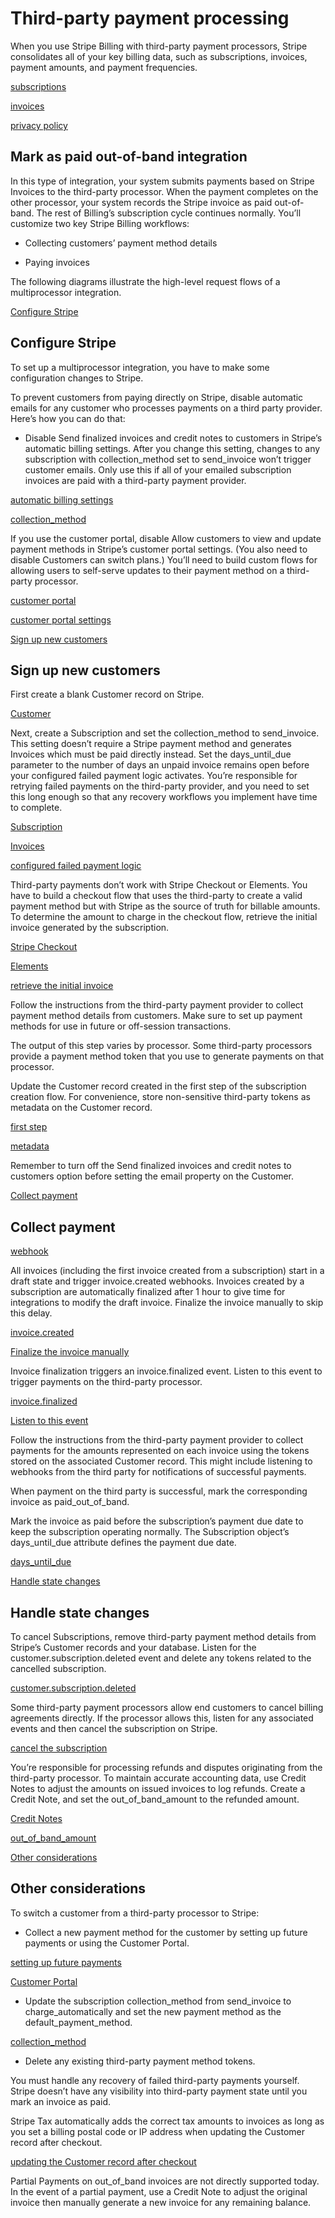 # Third-party payment processing

When you use Stripe Billing with third-party payment processors, Stripe consolidates all of your key billing data, such as subscriptions, invoices, payment amounts, and payment frequencies.

[subscriptions](/billing/subscriptions/creating)

[invoices](/api/invoices)

[privacy policy](https://stripe.com/privacy)

## Mark as paid out-of-band integration

In this type of integration, your system submits payments based on Stripe Invoices to the third-party processor. When the payment completes on the other processor, your system records the Stripe invoice as paid out-of-band. The rest of Billing’s subscription cycle continues normally. You’ll customize two key Stripe Billing workflows:

- Collecting customers’ payment method details

- Paying invoices

The following diagrams illustrate the high-level request flows of a multiprocessor integration.

[Configure Stripe](#configure-stripe)

## Configure Stripe

To set up a multiprocessor integration, you have to make some configuration changes to Stripe.

To prevent customers from paying directly on Stripe, disable automatic emails for any customer who processes payments on a third party provider.  Here’s how you can do that:

- Disable Send finalized invoices and credit notes to customers in Stripe’s automatic billing settings. After you change this setting, changes to any subscription with collection_method set to send_invoice won’t trigger customer emails. Only use this if all of your emailed subscription invoices are paid with a third-party payment provider.

[automatic billing settings](https://dashboard.stripe.com/settings/billing/automatic)

[collection_method](/api/subscriptions/object#subscription_object-collection_method)

If you use the customer portal, disable Allow customers to view and update payment methods in Stripe’s customer portal settings. (You also need to disable Customers can switch plans.) You’ll need to build custom flows for allowing users to self-serve updates to their payment method on a third-party processor.

[customer portal](/customer-management#customer-portal-features)

[customer portal settings](https://dashboard.stripe.com/settings/billing/portal)

[Sign up new customers](#sign-up-new-customers)

## Sign up new customers

First create a blank Customer record on Stripe.

[Customer](/api/customers)

Next, create a Subscription and set the collection_method to send_invoice. This setting doesn’t require a Stripe payment method and generates Invoices which must be paid directly instead. Set the days_until_due parameter to the number of days an unpaid invoice remains open before your configured failed payment logic activates. You’re responsible for retrying failed payments on the third-party provider, and you need to set this long enough so that any recovery workflows you implement have time to complete.

[Subscription](/api/subscription)

[Invoices](/api/invoice)

[configured failed payment logic](/billing/subscriptions/overview#failed-payments)

Third-party payments don’t work with Stripe Checkout or Elements. You have to build a checkout flow that uses the third-party to create a valid payment method but with Stripe as the source of truth for billable amounts. To determine the amount to charge in the checkout flow, retrieve the initial invoice generated by the subscription.

[Stripe Checkout](/payments/checkout)

[Elements](/payments/elements)

[retrieve the initial invoice](/api/invoices/retrieve)

Follow the instructions from the third-party payment provider to collect payment method details from customers. Make sure to set up payment methods for use in future or off-session transactions.

The output of this step varies by processor. Some third-party processors provide a payment method token that you use to generate payments on that processor.

Update the Customer record created in the first step of the subscription creation flow. For convenience, store non-sensitive third-party tokens as metadata on the Customer record.

[first step](#create-customer)

[metadata](/api/customers/object#customer_object-metadata)

Remember to turn off the Send finalized invoices and credit notes to customers option before setting the email property on the Customer.

[Collect payment](#collect-payment)

## Collect payment

[webhook](/webhooks)

All invoices (including the first invoice created from a subscription) start in a draft state and trigger invoice.created webhooks. Invoices created by a subscription are automatically finalized after 1 hour to give time for integrations to modify the draft invoice. Finalize the invoice manually to skip this delay.

[invoice.created](/api/events/types#event_types-invoice.created)

[Finalize the invoice manually](/api/invoices/finalize)

Invoice finalization triggers an invoice.finalized event. Listen to this event to trigger payments on the third-party processor.

[invoice.finalized](/api/events/types#event_types-invoice.finalized)

[Listen to this event](/billing/subscriptions/webhooks)

Follow the instructions from the third-party payment provider to collect payments for the amounts represented on each invoice using the tokens stored on the associated Customer record. This might include listening to webhooks from the third party for notifications of successful payments.

When payment on the third party is successful, mark the corresponding invoice as paid_out_of_band.

Mark the invoice as paid before the subscription’s payment due date to keep the subscription operating normally. The Subscription object’s days_until_due attribute defines the payment due date.

[days_until_due](/api/subscriptions/object#subscription_object-days_until_due)

[Handle state changes](#handle-state-changes)

## Handle state changes

To cancel Subscriptions, remove third-party payment method details from Stripe’s Customer records and your database. Listen for the customer.subscription.deleted event and delete any tokens related to the cancelled subscription.

[customer.subscription.deleted](/api/events/types#event_types-customer.subscription.deleted)

Some third-party payment processors allow end customers to cancel billing agreements directly. If the processor allows this, listen for any associated events and then cancel the subscription on Stripe.

[cancel the subscription](/api/subscriptions/cancel)

You’re responsible for processing refunds and disputes originating from the third-party processor. To maintain accurate accounting data, use Credit Notes to adjust the amounts on issued invoices to log refunds. Create a Credit Note, and set the out_of_band_amount to the refunded amount.

[Credit Notes](/api/credit_notes/object)

[out_of_band_amount](/api/credit_notes/create#create_credit_note-out_of_band_amount)

[Other considerations](#other-considerations)

## Other considerations

To switch a customer from a third-party processor to Stripe:

- Collect a new payment method for the customer by setting up future payments or using the Customer Portal.

[setting up future payments](/payments/save-and-reuse?platform=checkout)

[Customer Portal](/no-code/customer-portal)

- Update the subscription collection_method from send_invoice to charge_automatically and set the new payment method as the default_payment_method.

[collection_method](/api/subscriptions/update#update_subscription-collection_method)

- Delete any existing third-party payment method tokens.

You must handle any recovery of failed third-party payments yourself. Stripe doesn’t have any visibility into third-party payment state until you mark an invoice as paid.

Stripe Tax automatically adds the correct tax amounts to invoices as long as you set a billing postal code or IP address when updating the Customer record after checkout.

[updating the Customer record after checkout](#update-customer)

Partial Payments on out_of_band invoices are not directly supported today. In the event of a partial payment, use a Credit Note to adjust the original invoice then manually generate a new invoice for any remaining balance.
